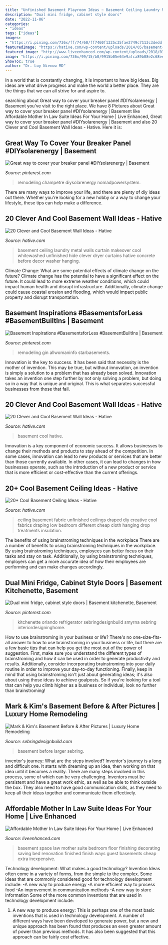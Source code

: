 ```yaml
---
title: "Unfinished Basement Playroom Ideas ~ Basement Ceiling Laundry Metal Walls Curtain Makeover Cool Whitewashed Unfinished Hide Clever Dryer Curtains Hative Concrete Before Decor Washer Hanging"
description: "Dual mini fridge, cabinet style doors"
date: "2022-11-06"
categories:
- "ideas"
tags: ["ideas"]
images:
- "https://i.pinimg.com/736x/ff/74/60/ff7460f1325c35fae2749c7113c3dedd.jpg"
featuredImage: "https://hative.com/wp-content/uploads/2014/05/basement-ceiling-ideas/10-fabric-basement-ceiling.jpg"
featured_image: "http://www.liveenhanced.com/wp-content/uploads/2018/03/Mother-In-Law-Suite-7.jpg"
image: "https://i.pinimg.com/736x/99/15/b0/9915b05e64e9afca89b08e2c68ee0fea.jpg"
ShowToc: true
author: "Dr. Loy Nienow MD"
---
```



In a world that is constantly changing, it is important to have big ideas. Big ideas are what drive progress and make the world a better place. They are the things that we can all strive for and aspire to.

	

		
searching about Great way to cover your breaker panel #DIYsolarenergy | Basement you've visit to the right place. We have 8 Pictures about Great way to cover your breaker panel #DIYsolarenergy | Basement like Affordable Mother In Law Suite Ideas For Your Home | Live Enhanced, Great way to cover your breaker panel #DIYsolarenergy | Basement and also 20 Clever and Cool Basement Wall Ideas - Hative. Here it is:
		
    
## Great Way To Cover Your Breaker Panel #DIYsolarenergy | Basement

<img loading=lazy src="https://i.pinimg.com/736x/ff/74/60/ff7460f1325c35fae2749c7113c3dedd.jpg" onerror="this.onerror=null;this.src='https://tse3.mm.bing.net/th?id=OIP.812yb5UGeBokAt_u1j1MawHaJ3&amp;pid=15.1';" alt="Great way to cover your breaker panel #DIYsolarenergy | Basement">

_Source: pinterest.com_

>remodeling champetre diysolarenergy nomadpowersystem. 

	

There are many ways to improve your life, and there are plenty of diy ideas out there. Whether you're looking for a new hobby or a way to change your lifestyle, these tips can help make a difference.

    
## 20 Clever And Cool Basement Wall Ideas - Hative

<img loading=lazy src="http://hative.com/wp-content/uploads/2014/05/basement-wall-ideas/9-curtain-for-basement-wall.jpg" onerror="this.onerror=null;this.src='https://tse3.mm.bing.net/th?id=OIP.q0tQZrSR7t4WKemPkogjvgHaKJ&amp;pid=15.1';" alt="20 Clever and Cool Basement Wall Ideas - Hative">

_Source: hative.com_

>basement ceiling laundry metal walls curtain makeover cool whitewashed unfinished hide clever dryer curtains hative concrete before decor washer hanging. 

	

Climate Change: What are some potential effects of climate change on the future?
Climate change has the potential to have a significant effect on the future. It could lead to more extreme weather conditions, which could impact human health and disrupt infrastructure. Additionally, climate change could cause coastal erosion and flooding, which would impact public property and disrupt transportation.

    
## Basement Inspirations #BasementsforLess #BasementBuiltIns | Basement

<img loading=lazy src="https://i.pinimg.com/736x/99/15/b0/9915b05e64e9afca89b08e2c68ee0fea.jpg" onerror="this.onerror=null;this.src='https://tse4.mm.bing.net/th?id=OIP.GIFeZoq8DJI5RcobYa-yDgHaFj&amp;pid=15.1';" alt="Basement Inspirations #BasementsforLess #BasementBuiltIns | Basement">

_Source: pinterest.com_

>remodeling gin allwomaninfo starbasements. 

	

Innovation is the key to success. It has been said that necessity is the mother of invention. This may be true, but without innovation, an invention is simply a solution to a problem that has already been solved. Innovation takes an invention one step further by not only solving a problem, but doing so in a way that is unique and original. This is what separates successful businesses from those that fail.

    
## 20 Clever And Cool Basement Wall Ideas - Hative

<img loading=lazy src="https://hative.com/wp-content/uploads/2014/05/basement-wall-ideas/14-cool-basement-wall.jpg" onerror="this.onerror=null;this.src='https://tse2.mm.bing.net/th?id=OIP.Zu_IihuqAV17VjEmXT2JCgHaJ4&amp;pid=15.1';" alt="20 Clever and Cool Basement Wall Ideas - Hative">

_Source: hative.com_

>basement cool hative. 

	

Innovation is a key component of economic success. It allows businesses to change their methods and products to stay ahead of the competition. In some cases, innovation can lead to new products or services that are better than those currently available. In other cases, it can lead to changes in how businesses operate, such as the introduction of a new product or service that is more efficient or cost-effective than the current offerings.

    
## 20+ Cool Basement Ceiling Ideas - Hative

<img loading=lazy src="https://hative.com/wp-content/uploads/2014/05/basement-ceiling-ideas/10-fabric-basement-ceiling.jpg" onerror="this.onerror=null;this.src='https://tse1.mm.bing.net/th?id=OIP.Uq68x3GP3c-Gd05eaCbOcAHaE7&amp;pid=15.1';" alt="20+ Cool Basement Ceiling Ideas - Hative">

_Source: hative.com_

>ceiling basement fabric unfinished ceilings draped diy creative cool fabrics draping low bedroom different cheap cloth hanging drop treatments insulation. 

	

The benefits of using brainstroming techniques in the workplace
There are a number of benefits to using brainstroming techniques in the workplace. By using brainstroming techniques, employees can better focus on their tasks and stay on task. Additionally, by using brainstroming techniques, employers can get a more accurate idea of how their employees are performing and can make changes accordingly.

    
## Dual Mini Fridge, Cabinet Style Doors | Basement Kitchenette, Basement

<img loading=lazy src="https://i.pinimg.com/736x/5c/28/18/5c28185a115c6af4a056fc20e77bbb46.jpg" onerror="this.onerror=null;this.src='https://tse2.mm.bing.net/th?id=OIP.oErdx6bXkkmGAYLdLlCSCQHaKk&amp;pid=15.1';" alt="Dual mini fridge, cabinet style doors | Basement kitchenette, Basement">

_Source: pinterest.com_

>kitchenette orlando refrigerator sebringdesignbuild smyrna sebring interiordesigninghome. 

	

How to use brainstroming in your business or life?
There's no one-size-fits-all answer to how to use brainstroming in your business or life, but there are a few basic tips that can help you get the most out of the power of suggestion. First, make sure you understand the different types of brainstroming and how it can be used in order to generate productivity and results. Additionally, consider incorporating brainstroming into your daily routine in order to improve your day-to-day functioning. Finally, keep in mind that using brainstroming isn't just about generating ideas; it's also about using those ideas to achieve goalposts. So if you're looking for a tool that can help you climb higher as a business or individual, look no further than brainstroming!

    
## Mark &amp; Kim&#039;s Basement Before &amp; After Pictures | Luxury Home Remodeling

<img loading=lazy src="https://sebringdesignbuild.com/wp-content/uploads/2014/05/Before-and-after-basement-remodeling-712551_Sebring-Services.jpg" onerror="this.onerror=null;this.src='https://tse3.mm.bing.net/th?id=OIP.3gBHKMb4_EtZmMPcuexDeAHaJ3&amp;pid=15.1';" alt="Mark &amp; Kim&#039;s Basement Before &amp; After Pictures | Luxury Home Remodeling">

_Source: sebringdesignbuild.com_

>basement before larger sebring. 

	

inventor's journey: What are the steps involved?
Inventor's journey is a long and difficult one. It starts with dreaming up an idea, then working on that idea until it becomes a reality. There are many steps involved in this process, some of which can be very challenging. Inventors must be persistent and have a great work ethic, as well as be able to think outside the box. They also need to have good communication skills, as they need to keep all their ideas together and communicate them effectively.

    
## Affordable Mother In Law Suite Ideas For Your Home | Live Enhanced

<img loading=lazy src="http://www.liveenhanced.com/wp-content/uploads/2018/03/Mother-In-Law-Suite-7.jpg" onerror="this.onerror=null;this.src='https://tse2.mm.bing.net/th?id=OIP.sGF50PiPQdN39zfjn-1IKwHaFM&amp;pid=15.1';" alt="Affordable Mother In Law Suite Ideas For Your Home | Live Enhanced">

_Source: liveenhanced.com_

>basement space law mother suite bedroom floor finishing decorating saving bed renovation finished finish ways guest basements cheap extra inexpensive. 

	

Technology development: What makes a good technology?
Invention Ideas often come in a variety of forms, from the simple to the complex. Some ideas that are commonly considered good for technology development include: 
-A new way to produce energy 
-A more efficient way to process food 
-An improvement in communication methods 
-A new way to store information 
Some of the more common inventions that are used in technology development include:


1) A new way to produce energy: This is perhaps one of the most basic inventions that is used in technology development. A number of different ways have been developed to generate power, but a new and unique approach has been found that produces an even greater amount of power than previous methods. It has also been suggested that this approach can be fairly cost effective.

